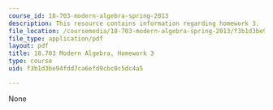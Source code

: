 ```yaml
---
course_id: 18-703-modern-algebra-spring-2013
description: This resource contains information regarding homework 3.
file_location: /coursemedia/18-703-modern-algebra-spring-2013/f3b1d3be94fdd7ca6efd9cbc0c5dc4a5_MIT18_703S13_h3.pdf
file_type: application/pdf
layout: pdf
title: 18.703 Modern Algebra, Homework 3
type: course
uid: f3b1d3be94fdd7ca6efd9cbc0c5dc4a5

---
```

None
